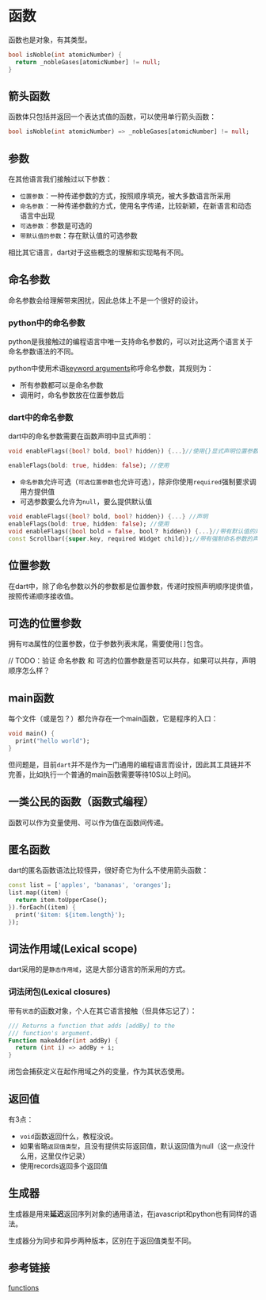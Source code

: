 # 函数

函数也是对象，有其类型。

```dart
bool isNoble(int atomicNumber) {
  return _nobleGases[atomicNumber] != null;
}
```
## 箭头函数

函数体只包括并返回一个表达式值的函数，可以使用单行箭头函数：

```dart
bool isNoble(int atomicNumber) => _nobleGases[atomicNumber] != null;
```

## 参数

在其他语言我们接触过以下参数：

- `位置参数`：一种传递参数的方式，按照顺序填充，被大多数语言所采用
- `命名参数`：一种传递参数的方式，使用名字传递，比较新颖，在新语言和动态语言中出现
- `可选参数`：参数是可选的
- `带默认值的参数`：存在默认值的可选参数

相比其它语言，dart对于这些概念的理解和实现略有不同。
## 命名参数

命名参数会给理解带来困扰，因此总体上不是一个很好的设计。

### python中的命名参数

python是我接触过的编程语言中唯一支持命名参数的，可以对比这两个语言关于命名参数语法的不同。

python中使用术语[keyword arguments](https://docs.python.org/3.11/tutorial/controlflow.html#keyword-arguments)称呼命名参数，其规则为：

- 所有参数都可以是命名参数
- 调用时，命名参数放在位置参数后

### dart中的命名参数

dart中的命名参数需要在函数声明中显式声明：

```dart
void enableFlags({bool? bold, bool? hidden}) {...}//使用{}显式声明位置参数

enableFlags(bold: true, hidden: false); //使用
```

- `命名参数`允许可选（`可选位置参数`也允许可选），除非你使用`required`强制要求调用方提供值
- 可选参数要么允许为`null`，要么提供默认值

```dart
void enableFlags({bool? bold, bool? hidden}) {...} //声明
enableFlags(bold: true, hidden: false); //使用
void enableFlags({bool bold = false, bool？ hidden}) {...}//带有默认值的声明
const Scrollbar({super.key, required Widget child});//带有强制命名参数的声明
```

## 位置参数

在dart中，除了命名参数以外的参数都是位置参数，传递时按照声明顺序提供值，按照传递顺序接收值。
## 可选的位置参数

拥有`可选`属性的位置参数，位于参数列表末尾，需要使用`[]`包含。

// TODO：验证 命名参数 和 可选的位置参数是否可以共存，如果可以共存，声明顺序怎么样？

## main函数

每个文件（或是包？）都允许存在一个main函数，它是程序的入口：

```dart
void main() {
  print("hello world");
}
```

但问题是，目前`dart`并不是作为一门通用的编程语言而设计，因此其工具链并不完善，比如执行一个普通的main函数需要等待10S以上时间。
## 一类公民的函数（函数式编程）

函数可以作为变量使用、可以作为值在函数间传递。
## 匿名函数

dart的匿名函数语法比较怪异，很好奇它为什么不使用箭头函数：

```dart
const list = ['apples', 'bananas', 'oranges'];
list.map((item) {
  return item.toUpperCase();
}).forEach((item) {
  print('$item: ${item.length}');
});
```

## 词法作用域(Lexical scope)

dart采用的是`静态作用域`，这是大部分语言的所采用的方式。

### 词法闭包(Lexical closures)

带有`状态`的函数对象，个人在其它语言接触（但具体忘记了）：

```dart
/// Returns a function that adds [addBy] to the
/// function's argument.
Function makeAdder(int addBy) {
  return (int i) => addBy + i;
}
```

闭包会捕获定义在起作用域之外的变量，作为其状态使用。

## 返回值

有3点：

- `void`函数返回什么，教程没说。
- 如果省略`返回值类型`，且没有提供实际返回值，默认返回值为null（这一点没什么用，这里仅作记录）
- 使用records返回多个返回值

## 生成器

生成器是用来**延迟**返回序列对象的通用语法，在javascript和python也有同样的语法。

生成器分为同步和异步两种版本，区别在于返回值类型不同。

## 参考链接

[functions](https://dart.dev/language/functions)
